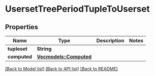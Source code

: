 # UsersetTreePeriodTupleToUserset

## Properties

Name | Type | Description | Notes
------------ | ------------- | ------------- | -------------
**tupleset** | **String** |  | 
**computed** | [**Vec<models::Computed>**](Computed.md) |  | 

[[Back to Model list]](../README.md#documentation-for-models) [[Back to API list]](../README.md#documentation-for-api-endpoints) [[Back to README]](../README.md)


